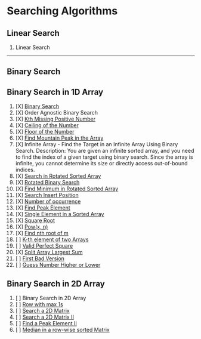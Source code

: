 # Searching Algorithms

## Linear Search

 01. Linear Search

---

## Binary Search

## Binary Search in 1D Array

01. [X] [Binary Search](https://leetcode.com/problems/binary-search/)
02. [X] Order Agnostic Binary Search
03. [X] [Kth Missing Positive Number](https://leetcode.com/problems/kth-missing-positive-number/)
04. [X] [Ceiling of the Number](https://www.geeksforgeeks.org/problems/ceil-the-floor2802/0)
05. [X] [Floor of the Number](https://www.geeksforgeeks.org/floor-in-a-sorted-array/)
06. [X] [Find Mountain Peak in the Array](https://leetcode.com/problems/peak-index-in-a-mountain-array/)
07. [X] Infinite Array - Find the Target in an Infinite Array Using Binary Search. Description: You are given an infinite sorted array, and you need to find the index of a given target using binary search. Since the array is infinite, you cannot determine its size or directly access out-of-bound indices.
08. [X] [Search in Rotated Sorted Array](https://leetcode.com/problems/search-in-rotated-sorted-array/)
09. [X] [Rotated Binary Search](https://leetcode.com/problems/search-in-rotated-sorted-array/)
10. [X] [Find Minimum in Rotated Sorted Array](https://leetcode.com/problems/find-minimum-in-rotated-sorted-array/)
11. [X] [Search Insert Position](https://leetcode.com/problems/search-insert-position/)
12. [X] [Number of occurrence](https://www.geeksforgeeks.org/problems/number-of-occurrence2259/0)
13. [X] [Find Peak Element](https://leetcode.com/problems/find-peak-element/)
14. [X] [Single Element in a Sorted Array](https://leetcode.com/problems/single-element-in-a-sorted-array/)
15. [X] [Square Root](https://leetcode.com/problems/sqrtx/description/)
16. [X] [Pow(x, n)](https://leetcode.com/problems/powx-n/)
17. [X] [Find nth root of m](https://www.geeksforgeeks.org/problems/find-nth-root-of-m5843/0)
18. [ ] [K-th element of two Arrays](https://www.geeksforgeeks.org/problems/k-th-element-of-two-sorted-array1317/0)
19. [ ] [Valid Perfect Square](https://leetcode.com/problems/valid-perfect-square)
20. [X] [Split Array Largest Sum](https://leetcode.com/problems/split-array-largest-sum/)
21. [ ] [First Bad Version](https://leetcode.com/problems/first-bad-version/)
22. [ ] [Guess Number Higher or Lower](https://leetcode.com/problems/guess-number-higher-or-lower/)

## Binary Search in 2D Array

01. [ ] Binary Search in 2D Array
02. [ ] [Row with max 1s](https://www.geeksforgeeks.org/problems/row-with-max-1s0023/0)
03. [ ] [Search a 2D Matrix](https://leetcode.com/problems/search-a-2d-matrix/)
04. [ ] [Search a 2D Matrix II](https://leetcode.com/problems/search-a-2d-matrix-ii/)
05. [ ] [Find a Peak Element II](https://leetcode.com/problems/find-a-peak-element-ii/)
06. [ ] [Median in a row-wise sorted Matrix](https://www.geeksforgeeks.org/problems/median-in-a-row-wise-sorted-matrix1527/0)
